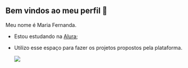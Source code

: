 ## Bem vindos ao meu perfil 🐨

Meu nome é Maria Fernanda.

- Estou estudando na [Alura](https://www.alura.com.br);
- Utilizo esse espaço para fazer os projetos propostos pela plataforma.

  ![](https://media1.tenor.com/m/SaPXGsrUBJgAAAAC/kpop-newjeans.gif)
